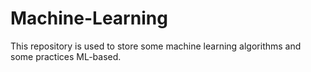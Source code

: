 # Machine-Learning
This repository is used to store some machine learning algorithms and some practices ML-based.
